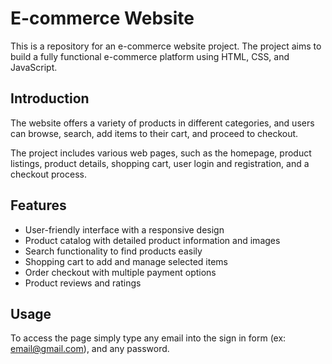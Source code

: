 # E-commerce Website

This is a repository for an e-commerce website project. The project aims to build a fully functional e-commerce platform using HTML, CSS, and JavaScript.

## Introduction
The website offers a variety of products in different categories, and users can browse, search, add items to their cart, and proceed to checkout.

The project includes various web pages, such as the homepage, product listings, product details, shopping cart, user login and registration, and a checkout process.

## Features
- User-friendly interface with a responsive design
- Product catalog with detailed product information and images
- Search functionality to find products easily
- Shopping cart to add and manage selected items
- Order checkout with multiple payment options
- Product reviews and ratings

## Usage
To access the page simply type any email into the sign in form (ex: email@gmail.com), and any password.
